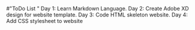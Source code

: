 #"ToDo List " 
Day 1: Learn Markdown Language.
Day 2: Create Adobe XD design for website template.
Day 3: Code HTML skeleton website.
Day 4: Add CSS stylesheet to website